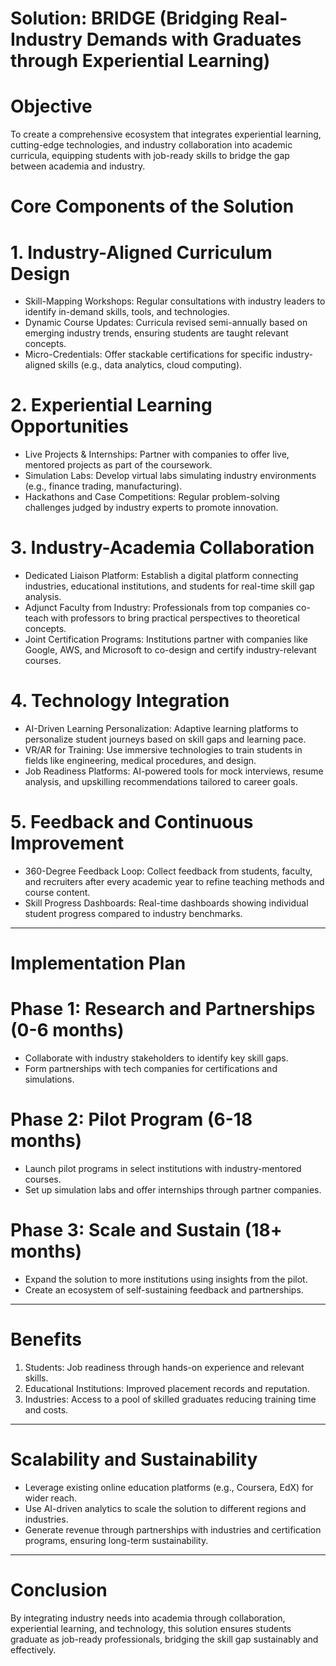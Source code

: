 # Solution: BRIDGE (Bridging Real-Industry Demands with Graduates through Experiential Learning)

# Objective
To create a comprehensive ecosystem that integrates experiential learning, cutting-edge technologies, and industry collaboration into academic curricula, equipping students with job-ready skills to bridge the gap between academia and industry.


# Core Components of the Solution

# 1. Industry-Aligned Curriculum Design
- Skill-Mapping Workshops: Regular consultations with industry leaders to identify in-demand skills, tools, and technologies.
- Dynamic Course Updates: Curricula revised semi-annually based on emerging industry trends, ensuring students are taught relevant concepts.
- Micro-Credentials: Offer stackable certifications for specific industry-aligned skills (e.g., data analytics, cloud computing).

# 2. Experiential Learning Opportunities
- Live Projects & Internships: Partner with companies to offer live, mentored projects as part of the coursework.
- Simulation Labs: Develop virtual labs simulating industry environments (e.g., finance trading, manufacturing).
- Hackathons and Case Competitions: Regular problem-solving challenges judged by industry experts to promote innovation.

# 3. Industry-Academia Collaboration
- Dedicated Liaison Platform: Establish a digital platform connecting industries, educational institutions, and students for real-time skill gap analysis.
- Adjunct Faculty from Industry: Professionals from top companies co-teach with professors to bring practical perspectives to theoretical concepts.
- Joint Certification Programs: Institutions partner with companies like Google, AWS, and Microsoft to co-design and certify industry-relevant courses.

# 4. Technology Integration
- AI-Driven Learning Personalization: Adaptive learning platforms to personalize student journeys based on skill gaps and learning pace.
- VR/AR for Training: Use immersive technologies to train students in fields like engineering, medical procedures, and design.
- Job Readiness Platforms: AI-powered tools for mock interviews, resume analysis, and upskilling recommendations tailored to career goals.

# 5. Feedback and Continuous Improvement
- 360-Degree Feedback Loop: Collect feedback from students, faculty, and recruiters after every academic year to refine teaching methods and course content.
- Skill Progress Dashboards: Real-time dashboards showing individual student progress compared to industry benchmarks.

---

# Implementation Plan

# Phase 1: Research and Partnerships (0-6 months)
- Collaborate with industry stakeholders to identify key skill gaps.
- Form partnerships with tech companies for certifications and simulations.

# Phase 2: Pilot Program (6-18 months)
- Launch pilot programs in select institutions with industry-mentored courses.
- Set up simulation labs and offer internships through partner companies.

# Phase 3: Scale and Sustain (18+ months)
- Expand the solution to more institutions using insights from the pilot.
- Create an ecosystem of self-sustaining feedback and partnerships.

---

# Benefits
1. Students: Job readiness through hands-on experience and relevant skills.
2. Educational Institutions: Improved placement records and reputation.
3. Industries: Access to a pool of skilled graduates reducing training time and costs.

---

# Scalability and Sustainability
- Leverage existing online education platforms (e.g., Coursera, EdX) for wider reach.
- Use AI-driven analytics to scale the solution to different regions and industries.
- Generate revenue through partnerships with industries and certification programs, ensuring long-term sustainability.

---

# Conclusion
By integrating industry needs into academia through collaboration, experiential learning, and technology, this solution ensures students graduate as job-ready professionals, bridging the skill gap sustainably and effectively.
